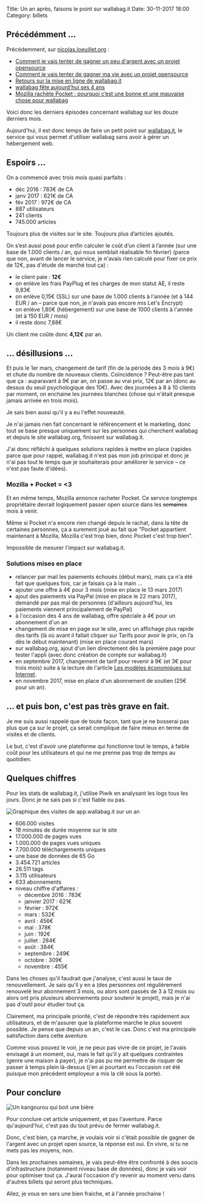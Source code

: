Title: Un an après, faisons le point sur wallabag.it
Date: 30-11-2017 18:00
Category: billets

## Précédémment ...

Précédemment, sur [nicolas.loeuillet.org](https://nicolas.loeuillet.org) :

* [Comment je vais tenter de gagner un peu d'argent avec un projet opensource]({filename}service-wallabag-it.md)
* [Comment je vais tenter de gagner ma vie avec un projet opensource]({filename}comment-je-vais-tenter-de-gagner-ma-vie-avec-un-projet-opensource.md)
* [Retours sur la mise en ligne de wallabag.it]({filename}retours-mise-ligne-wallabagit.md)
* [wallabag fête aujourd'hui ses 4 ans]({filename}wallabag-fete-aujourd-hui-ses-4-ans.md)
* [Mozilla rachète Pocket : pourquoi c’est une bonne et une mauvaise chose pour wallabag]({filename}mozilla-rachete-pocket-pourquoi-c-est-une-bonne-et-une-mauvaise-chose-pour-wallabag.md)

Voici donc les derniers épisodes concernant wallabag sur les douze derniers mois.

Aujourd'hui, il est donc temps de faire un petit point sur [wallabag.it](https://wallabag.it/fr), le service qui vous permet d'utiliser wallabag sans avoir à gérer un hébergement web.

## Espoirs …

On a commencé avec trois mois quasi parfaits :

* déc 2016 : 783€ de CA
* janv 2017 : 621€ de CA
* fév 2017 : 972€ de CA
* 887 utilisateurs
* 241 clients
* 745.000 articles

Toujours plus de visites sur le site. Toujours plus d’articles ajoutés.

On s’est aussi posé pour enfin calculer le coût d’un client à l’année (sur une base de 1.000 clients / an, qui nous semblait réalisable fin février) (parce que non, avant de lancer le service, je n'avais rien calculé pour fixer ce prix de 12€, pas d'étude de marché tout ça) :

* le client paie : **12€**
* on enlève les frais PayPlug et les charges de mon statut AE, il reste 9,83€
* on enlève 0,15€ (SSL) sur une base de 1.000 clients à l'année (et à 144 EUR / an – parce que non, je n'avais pas encore mis Let's Encrypt)
* on enlève 1,80€ (hébergement) sur une base de 1000 clients à l'année (et à 150 EUR / mois)
* il reste donc 7,88€

Un client me coûte donc **4,12€** par an.

## … désillusions …

Et puis le 1er mars, changement de tarif (fin de la période des 3 mois à 9€) et chute du nombre de nouveaux clients. Coïncidence ? Peut-être pas tant que ça : auparavant à 9€ par an, on passe au vrai prix, 12€ par an (donc au dessus du seuil psychologique des 10€). Avec des journées à 8 à 10 clients par moment, on enchaine les journées blanches (chose qui n'était presque jamais arrivée en trois mois).

Je sais bien aussi qu'il y a eu l'effet nouveauté.

Je n'ai jamais rien fait concernant le référencement et le marketing, donc tout se base presque uniquement sur les personnes qui cherchent wallabag et depuis le site wallabag.org, finissent sur wallabag.it.  

J'ai donc réfléchi à quelques solutions rapides à mettre en place (rapides parce que pour rappel, wallabag.it n'est pas mon job principal et donc je n'ai pas tout le temps que je souhaiterais pour améliorer le service – ce n'est pas faute d'idées).

### Mozilla + Pocket = <3

Et en même temps, Mozilla annonce racheter Pocket. Ce service longtemps propriétaire devrait logiquement passer open source dans les ~~semaines~~ mois à venir.

Même si Pocket n'a encore rien changé depuis le rachat, dans la tête de certaines personnes, ça a surement joué au fait que "Pocket appartient maintenant à Mozilla, Mozilla c'est trop bien, donc Pocket c'est trop bien".

Impossible de mesurer l'impact sur wallabag.it.

### Solutions mises en place

* relancer par mail les paiements échoués (début mars), mais ça n'a été fait que quelques fois, car je faisais ça à la main …
* ajouter une offre à 4€ pour 3 mois (mise en place le 13 mars 2017)
* ajout des paiements via PayPal (mise en place le 22 mars 2017), demandé par pas mal de personnes (d'ailleurs aujourd'hui, les paiements viennent principalement de PayPal)
* à l'occasion des 4 ans de wallabag, offre spéciale à 4€ pour un abonnement d'un an
* changement de mise en page sur le site, avec un affichage plus rapide des tarifs (là où avant il fallait cliquer sur Tarifs pour avoir le prix, on l’a dès le début maintenant) (mise en place courant mars)
* sur wallabag.org, ajout d'un lien directement dès la première page pour tester l'appli (avec donc création de compte sur wallabag.it)
* en septembre 2017, changement de tarif pour revenir à 9€ (et 3€ pour trois mois) suite à la lecture de l'article [Les modèles économiques sur Internet](https://www.jdecool.fr/blog/2017/08/02/les-modeles-economiques-sur-internet.html).
* en novembre 2017, mise en place d'un abonnement de soutien (25€ pour un an).

## … et puis bon, c'est pas très grave en fait.

Je me suis aussi rappelé que de toute façon, tant que je ne bosserai pas plus que ça sur le projet, ça serait compliqué de faire mieux en terme de visites et de clients.

Le but, c'est d'avoir une plateforme qui fonctionne tout le temps, à faible coût pour les utilisateurs et qui ne me prenne pas trop de temps au quotidien.

## Quelques chiffres

Pour les stats de wallabag.it, j'utilise Piwik en analysant les logs tous les jours. Donc je ne sais pas si c'est fiable ou pas.

![Graphique des visites de app.wallabag.it sur un an]({static}/images/wallabag-un-an/stats.png#full "Graphique des visites de app.wallabag.it sur un an")

* 606.000 visites
* 18 minutes de durée moyenne sur le site
* 17.000.000 de pages vues
* 1.000.000 de pages vues uniques
* 7.700.000 téléchargements uniques
* une base de données de 65 Go
* 3.454.721  articles
* 26.511 tags
* 3.115 utilisateurs
* 633 abonnements
* niveau chiffre d'affaires :
    * décembre 2016 : 783€
    * janvier 2017 : 621€
    * février : 972€
    * mars : 532€
    * avril : 456€
    * mai : 378€
    * juin : 192€
    * juillet : 284€
    * août : 384€
    * septembre : 249€
    * octobre : 309€
    * novembre : 455€

Dans les choses qu'il faudrait que j'analyse, c'est aussi le taux de renouvellement. Je sais qu'il y en a (des personnes ont régulièrement renouvelé leur abonnement 3 mois, ou alors sont passés de 3 à 12 mois ou alors ont pris plusieurs abonnements pour soutenir le projet), mais je n'ai pas d'outil pour étudier tout ça.

Clairement, ma principale priorité, c'est de répondre très rapidement aux utilisateurs, et de m'assurer que la plateforme marche le plus souvent possible. Je pense que depuis un an, c'est le cas. Donc c'est ma principale satisfaction dans cette aventure.

Comme vous pouvez le voir, je ne peux pas vivre de ce projet, je l'avais envisagé à un moment, oui, mais le fait qu'il y ait quelques contraintes (genre une maison à payer), je n'ai pas pu me permettre de risquer de passer à temps plein là-dessus (j'en ai pourtant eu l'occasion cet été puisque mon précédent employeur a mis la clé sous la porte).

## Pour conclure

![Un kangourou qui boit une bière]({static}/images/wallabag-un-an/kangourou.gif#float-right "Un kangourou qui boit une bière")

Pour conclure cet article uniquement, et pas l'aventure. Parce qu'aujourd'hui, c'est pas du tout prévu de fermer wallabag.it.

Donc, c'est bien, ça marche, je voulais voir si c'était possible de gagner de l'argent avec un projet open source, la réponse est oui. En vivre, si tu ne mets pas les moyens, non.

Dans les prochaines semaines, je vais peut-être être confronté à des soucis d'infrastructure (notamment niveau base de données), donc je vais voir pour optimiser tout ça. J'aurai l'occasion d'y revenir au moment venu dans d'autres billets qui seront plus techniques.

Allez, je vous en sers une bien fraiche, et à l'année prochaine !

